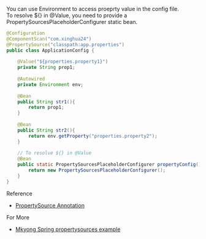 You can use Environment to access proeprty value in the config file.  
To resolve ${} in @Value, you need to provide a PropertySourcesPlaceholderConfigurer static bean.  

```java
@Configuration
@ComponentScan("com.xinghua24")
@PropertySource("classpath:app.properties")
public class ApplicationConfig {
	
	@Value("${properties.property1}")
	private String prop1;
	
	@Autowired
	private Environment env;
	
	@Bean
	public String str1(){
		return prop1;
	}
	
	@Bean
	public String str2(){
		return env.getProperty("properties.property2");
	}
	
	// To resolve ${} in @Value
	@Bean
	public static PropertySourcesPlaceholderConfigurer propertyConfig(){
		return new PropertySourcesPlaceholderConfigurer();
	}
}
```

Reference
* [PropertySource Annotation](http://docs.spring.io/spring/docs/current/javadoc-api/org/springframework/context/annotation/PropertySource.html)

For More
* [Mkyong Spring propertysources example](https://www.mkyong.com/spring/spring-propertysources-example/)